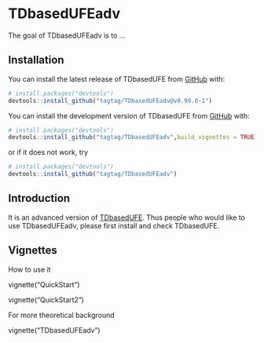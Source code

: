
<!-- README.md is generated from README.Rmd. Please edit that file -->

# TDbasedUFEadv

<!-- badges: start -->
<!-- badges: end -->

The goal of TDbasedUFEadv is to …

## Installation

You can install the latest release of TDbasedUFE from
[GitHub](https://github.com/) with:

``` r
# install.packages("devtools")
devtools::install_github("tagtag/TDbasedUFEadv@v0.99.0-1")
```

You can install the development version of TDbasedUFE from
[GitHub](https://github.com/) with:

``` r
# install.packages("devtools")
devtools::install_github("tagtag/TDbasedUFEadv",build_vignettes = TRUE)
```

or if it does not work, try

``` r
# install.packages("devtools")
devtools::install_github("tagtag/TDbasedUFEadv")
```

## Introduction

It is an advanced version of
[TDbasedUFE](https://github.com/tagtag/TDbasedUFE/releases/tag/v0.1.0).
Thus people who would like to use TDbasedUFEadv, please first install
and check TDbasedUFE.

## Vignettes

How to use it

vignette(“QuickStart”)

vignette(“QuickStart2”)

For more theoretical background

vignette(“TDbasedUFEadv”)
